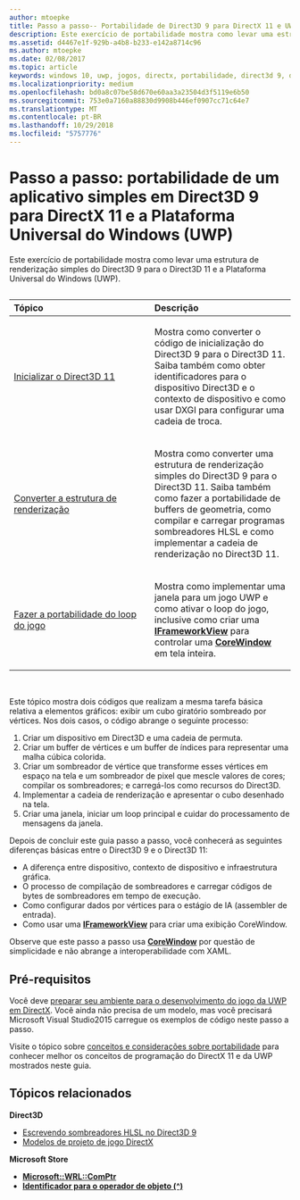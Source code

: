 ```yaml
---
author: mtoepke
title: Passo a passo-- Portabilidade de Direct3D 9 para DirectX 11 e UWP
description: Este exercício de portabilidade mostra como levar uma estrutura de renderização simples do Direct3D 9 para o Direct3D 11 e a Plataforma Universal do Windows (UWP).
ms.assetid: d4467e1f-929b-a4b8-b233-e142a8714c96
ms.author: mtoepke
ms.date: 02/08/2017
ms.topic: article
keywords: windows 10, uwp, jogos, directx, portabilidade, direct3d 9, direct3d 11
ms.localizationpriority: medium
ms.openlocfilehash: bd0a8c07be58d670e60aa3a23504d3f5119e6b50
ms.sourcegitcommit: 753e0a7160a88830d9908b446ef0907cc71c64e7
ms.translationtype: MT
ms.contentlocale: pt-BR
ms.lasthandoff: 10/29/2018
ms.locfileid: "5757776"
---
```

# <a name="walkthrough-port-a-simple-direct3d-9-app-to-directx-11-and-universal-windows-platform-uwp"></a>Passo a passo: portabilidade de um aplicativo simples em Direct3D 9 para DirectX 11 e a Plataforma Universal do Windows (UWP)



Este exercício de portabilidade mostra como levar uma estrutura de renderização simples do Direct3D 9 para o Direct3D 11 e a Plataforma Universal do Windows (UWP).
## 
<table>
<colgroup>
<col width="50%" />
<col width="50%" />
</colgroup>
<thead>
<tr class="header">
<th align="left">Tópico</th>
<th align="left">Descrição</th>
</tr>
</thead>
<tbody>
<tr class="odd">
<td align="left"><p><a href="simple-port-from-direct3d-9-to-11-1-part-1--initializing-direct3d.md">Inicializar o Direct3D 11</a></p></td>
<td align="left"><p>Mostra como converter o código de inicialização do Direct3D 9 para o Direct3D 11. Saiba também como obter identificadores para o dispositivo Direct3D e o contexto de dispositivo e como usar DXGI para configurar uma cadeia de troca.</p></td>
</tr>
<tr class="even">
<td align="left"><p><a href="simple-port-from-direct3d-9-to-11-1-part-2--rendering.md">Converter a estrutura de renderização</a></p></td>
<td align="left"><p>Mostra como converter uma estrutura de renderização simples do Direct3D 9 para o Direct3D 11. Saiba também como fazer a portabilidade de buffers de geometria, como compilar e carregar programas sombreadores HLSL e como implementar a cadeia de renderização no Direct3D 11.</p></td>
</tr>
<tr class="odd">
<td align="left"><p><a href="simple-port-from-direct3d-9-to-11-1-part-3--viewport-and-game-loop.md">Fazer a portabilidade do loop do jogo</a></p></td>
<td align="left"><p>Mostra como implementar uma janela para um jogo UWP e como ativar o loop do jogo, inclusive como criar uma <a href="https://msdn.microsoft.com/library/windows/apps/hh700478"><strong>IFrameworkView</strong></a> para controlar uma <a href="https://msdn.microsoft.com/library/windows/apps/br208225"><strong>CoreWindow</strong></a> em tela inteira.</p></td>
</tr>
</tbody>
</table>

 

Este tópico mostra dois códigos que realizam a mesma tarefa básica relativa a elementos gráficos: exibir um cubo giratório sombreado por vértices. Nos dois casos, o código abrange o seguinte processo:

1.  Criar um dispositivo em Direct3D e uma cadeia de permuta.
2.  Criar um buffer de vértices e um buffer de índices para representar uma malha cúbica colorida.
3.  Criar um sombreador de vértice que transforme esses vértices em espaço na tela e um sombreador de pixel que mescle valores de cores; compilar os sombreadores; e carregá-los como recursos do Direct3D.
4.  Implementar a cadeia de renderização e apresentar o cubo desenhado na tela.
5.  Criar uma janela, iniciar um loop principal e cuidar do processamento de mensagens da janela.

Depois de concluir este guia passo a passo, você conhecerá as seguintes diferenças básicas entre o Direct3D 9 e o Direct3D 11:

-   A diferença entre dispositivo, contexto de dispositivo e infraestrutura gráfica.
-   O processo de compilação de sombreadores e carregar códigos de bytes de sombreadores em tempo de execução.
-   Como configurar dados por vértices para o estágio de IA (assembler de entrada).
-   Como usar uma [**IFrameworkView**](https://msdn.microsoft.com/library/windows/apps/hh700478) para criar uma exibição CoreWindow.

Observe que este passo a passo usa [**CoreWindow**](https://msdn.microsoft.com/library/windows/apps/br208225) por questão de simplicidade e não abrange a interoperabilidade com XAML.

## <a name="prerequisites"></a>Pré-requisitos


Você deve [preparar seu ambiente para o desenvolvimento do jogo da UWP em DirectX](prepare-your-dev-environment-for-windows-store-directx-game-development.md). Você ainda não precisa de um modelo, mas você precisará Microsoft Visual Studio2015 carregue os exemplos de código neste passo a passo.

Visite o tópico sobre [conceitos e considerações sobre portabilidade](porting-considerations.md) para conhecer melhor os conceitos de programação do DirectX 11 e da UWP mostrados neste guia.

## <a name="related-topics"></a>Tópicos relacionados

**Direct3D**

* [Escrevendo sombreadores HLSL no Direct3D 9](https://msdn.microsoft.com/library/windows/desktop/bb944006)
* [Modelos de projeto de jogo DirectX](user-interface.md)

**Microsoft Store**

* [**Microsoft::WRL::ComPtr**](https://msdn.microsoft.com/library/windows/apps/br244983.aspx)
* [**Identificador para o operador de objeto (^)**](https://msdn.microsoft.com/library/windows/apps/yk97tc08.aspx)

